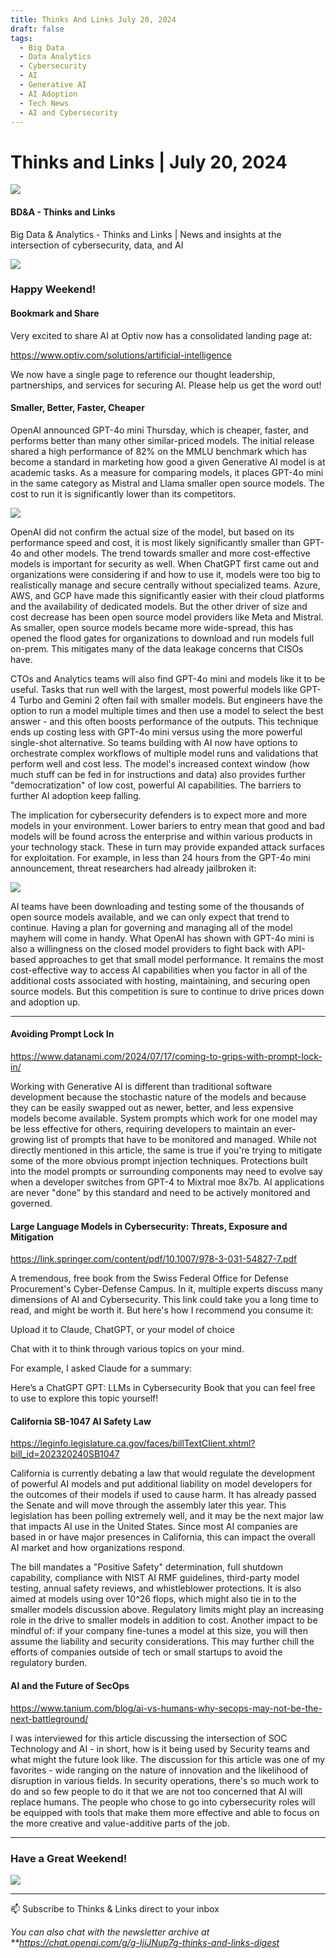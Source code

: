 ```yaml
---
title: Thinks And Links July 20, 2024
draft: false
tags:
  - Big Data
  - Data Analytics
  - Cybersecurity
  - AI
  - Generative AI
  - AI Adoption
  - Tech News
  - AI and Cybersecurity
---
```


# Thinks and Links | July 20, 2024

![](../images\1679742887729)

#### BD&A - Thinks and Links

Big Data & Analytics - Thinks and Links | News and insights at the intersection of cybersecurity, data, and AI

![](../https://media.licdn.com/mediaD4E12AQE2GDv0f6C9tg)

### Happy Weekend!

#### Bookmark and Share

Very excited to share AI at Optiv now has a consolidated landing page at:

https://www.optiv.com/solutions/artificial-intelligence

We now have a single page to reference our thought leadership, partnerships, and services for securing AI. Please help us get the word out!

#### Smaller, Better, Faster, Cheaper

OpenAI announced GPT-4o mini Thursday, which is cheaper, faster, and performs better than many other similar-priced models. The initial release shared a high performance of 82% on the MMLU benchmark which has become a standard in marketing how good a given Generative AI model is at academic tasks. As a measure for comparing models, it places GPT-4o mini in the same category as Mistral and Llama smaller open source models. The cost to run it is significantly lower than its competitors.

![](../images\1721482796570)

OpenAI did not confirm the actual size of the model, but based on its performance speed and cost, it is most likely significantly smaller than GPT-4o and other models. The trend towards smaller and more cost-effective models is important for security as well. When ChatGPT first came out and organizations were considering if and how to use it, models were too big to realistically manage and secure centrally without specialized teams. Azure, AWS, and GCP have made this significantly easier with their cloud platforms and the availability of dedicated models. But the other driver of size and cost decrease has been open source model providers like Meta and Mistral. As smaller, open source models became more wide-spread, this has opened the flood gates for organizations to download and run models full on-prem. This mitigates many of the data leakage concerns that CISOs have.

CTOs and Analytics teams will also find GPT-4o mini and models like it to be useful. Tasks that run well with the largest, most powerful models like GPT-4 Turbo and Gemini 2 often fail with smaller models. But engineers have the option to run a model multiple times and then use a model to select the best answer - and this often boosts performance of the outputs. This technique ends up costing less with GPT-4o mini versus using the more powerful single-shot alternative. So teams building with AI now have options to orchestrate complex workflows of multiple model runs and validations that perform well and cost less. The model's increased context window (how much stuff can be fed in for instructions and data) also provides further "democratization" of low cost, powerful AI capabilities. The barriers to further AI adoption keep falling.

The implication for cybersecurity defenders is to expect more and more models in your environment. Lower bariers to entry mean that good and bad models will be found across the enterprise and within various products in your technology stack. These in turn may provide expanded attack surfaces for exploitation. For example, in less than 24 hours from the GPT-4o mini announcement, threat researchers had already jailbroken it:

![](../images\1721482840100)

AI teams have been downloading and testing some of the thousands of open source models available, and we can only expect that trend to continue. Having a plan for governing and managing all of the model mayhem will come in handy. What OpenAI has shown with GPT-4o mini is also a willingness on the closed model providers to fight back with API-based approaches to get that small model performance. It remains the most cost-effective way to access AI capabilities when you factor in all of the additional costs associated with hosting, maintaining, and securing open source models. But this competition is sure to continue to drive prices down and adoption up.

---

#### Avoiding Prompt Lock In

https://www.datanami.com/2024/07/17/coming-to-grips-with-prompt-lock-in/

Working with Generative AI is different than traditional software development because the stochastic nature of the models and because they can be easily swapped out as newer, better, and less expensive models become available. System prompts which work for one model may be less effective for others, requiring developers to maintain an ever-growing list of prompts that have to be monitored and managed. While not directly mentioned in this article, the same is true if you're trying to mitigate some of the more obvious prompt injection techniques. Protections built into the model prompts or surrounding components may need to evolve say when a developer switches from GPT-4 to Mixtral moe 8x7b. AI applications are never "done" by this standard and need to be actively monitored and governed.

#### Large Language Models in Cybersecurity: Threats, Exposure and Mitigation

https://link.springer.com/content/pdf/10.1007/978-3-031-54827-7.pdf

A tremendous, free book from the Swiss Federal Office for Defense Procurement's Cyber-Defense Campus. In it, multiple experts discuss many dimensions of AI and Cybersecurity. This link could take you a long time to read, and might be worth it. But here's how I recommend you consume it:

Upload it to Claude, ChatGPT, or your model of choice

Chat with it to think through various topics on your mind.

For example, I asked Claude for a summary:

Here’s a ChatGPT GPT: LLMs in Cybersecurity Book that you can feel free to use to explore this topic yourself!

#### California SB-1047 AI Safety Law

https://leginfo.legislature.ca.gov/faces/billTextClient.xhtml?bill_id=202320240SB1047

California is currently debating a law that would regulate the development of powerful AI models and put additional liability on model developers for the outcomes of their models if used to cause harm. It has already passed the Senate and will move through the assembly later this year. This legislation has been polling extremely well, and it may be the next major law that impacts AI use in the United States. Since most AI companies are based in or have major presences in California, this can impact the overall AI market and how organizations respond.

The bill mandates a "Positive Safety" determination, full shutdown capability, compliance with NIST AI RMF guidelines, third-party model testing, annual safety reviews, and whistleblower protections. It is also aimed at models using over 10^26 flops, which might also tie in to the smaller models discussion above. Regulatory limits might play an increasing role in the drive to smaller models in addition to cost. Another impact to be mindful of: if your company fine-tunes a model at this size, you will then assume the liability and security considerations. This may further chill the efforts of companies outside of tech or small startups to avoid the regulatory burden.

#### AI and the Future of SecOps

https://www.tanium.com/blog/ai-vs-humans-why-secops-may-not-be-the-next-battleground/

I was interviewed for this article discussing the intersection of SOC Technology and AI - in short, how is it being used by Security teams and what might the future look like. The discussion for this article was one of my favorites - wide ranging on the nature of innovation and the likelihood of disruption in various fields. In security operations, there's so much work to do and so few people to do it that we are not too concerned that AI will replace humans. The people who chose to go into cybersecurity roles will be equipped with tools that make them more effective and able to focus on the more creative and value-additive parts of the job.

---

### Have a Great Weekend!

![](../images\1721483308759)

---

📫 Subscribe to Thinks & Links direct to your inbox

_You can also chat with the newsletter archive at \*\*https://chat.openai.com/g/g-IjiJNup7g-thinks-and-links-digest_
